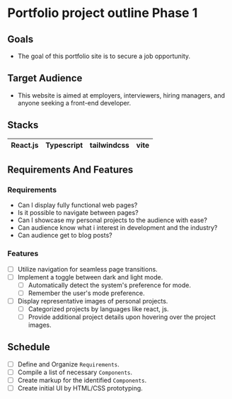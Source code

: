 # Portfolio project outline Phase 1

## Goals

-   The goal of this portfolio site is to secure a job opportunity.

## Target Audience

-   This website is aimed at employers, interviewers, hiring managers, and anyone seeking a front-end developer.

## Stacks

| React.js | Typescript | tailwindcss | vite |
| -------- | ---------- | ----------- | ---- |

## Requirements And Features

### Requirements

-   Can I display fully functional web pages?
-   Is it possible to navigate between pages?
-   Can I showcase my personal projects to the audience with ease?
-   Can audience know what i interest in development and the industry?
-   Can audience get to blog posts?

### Features

-   [ ] Utilize navigation for seamless page transitions.
-   [ ] Implement a toggle between dark and light mode.
    -   [ ] Automatically detect the system's preference for mode.
    -   [ ] Remember the user's mode preference.
-   [ ] Display representative images of personal projects.
    -   [ ] Categorized projects by languages like react, js.
    -   [ ] Provide additional project details upon hovering over the project images.

## Schedule

-   [ ] Define and Organize `Requirements`.
-   [ ] Compile a list of necessary `Components`.
-   [ ] Create markup for the identified `Components`.
-   [ ] Create initial UI by HTML/CSS prototyping.
